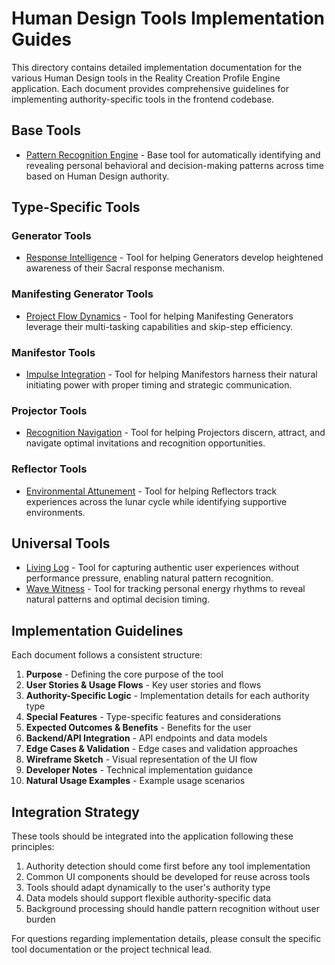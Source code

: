 # Human Design Tools Implementation Guides

This directory contains detailed implementation documentation for the various Human Design tools in the Reality Creation Profile Engine application. Each document provides comprehensive guidelines for implementing authority-specific tools in the frontend codebase.

## Base Tools

- [Pattern Recognition Engine](./PatternRecognitionEngine.md) - Base tool for automatically identifying and revealing personal behavioral and decision-making patterns across time based on Human Design authority.

## Type-Specific Tools

### Generator Tools
- [Response Intelligence](./Generators_ResponseIntelligence.md) - Tool for helping Generators develop heightened awareness of their Sacral response mechanism.

### Manifesting Generator Tools
- [Project Flow Dynamics](./ManifestingGenerators_ProjectFlowDynamics.md) - Tool for helping Manifesting Generators leverage their multi-tasking capabilities and skip-step efficiency.

### Manifestor Tools
- [Impulse Integration](./Manifestors_ImpulseIntegration.md) - Tool for helping Manifestors harness their natural initiating power with proper timing and strategic communication.

### Projector Tools
- [Recognition Navigation](./Projectors_RecognitionNavigation.md) - Tool for helping Projectors discern, attract, and navigate optimal invitations and recognition opportunities.

### Reflector Tools
- [Environmental Attunement](./Reflectors_EnvironmentalAttunement.md) - Tool for helping Reflectors track experiences across the lunar cycle while identifying supportive environments.

## Universal Tools

- [Living Log](./LivingLog.md) - Tool for capturing authentic user experiences without performance pressure, enabling natural pattern recognition.
- [Wave Witness](./WaveWitness.md) - Tool for tracking personal energy rhythms to reveal natural patterns and optimal decision timing.

## Implementation Guidelines

Each document follows a consistent structure:

1. **Purpose** - Defining the core purpose of the tool
2. **User Stories & Usage Flows** - Key user stories and flows
3. **Authority-Specific Logic** - Implementation details for each authority type
4. **Special Features** - Type-specific features and considerations
5. **Expected Outcomes & Benefits** - Benefits for the user
6. **Backend/API Integration** - API endpoints and data models
7. **Edge Cases & Validation** - Edge cases and validation approaches
8. **Wireframe Sketch** - Visual representation of the UI flow
9. **Developer Notes** - Technical implementation guidance
10. **Natural Usage Examples** - Example usage scenarios

## Integration Strategy

These tools should be integrated into the application following these principles:

1. Authority detection should come first before any tool implementation
2. Common UI components should be developed for reuse across tools
3. Tools should adapt dynamically to the user's authority type
4. Data models should support flexible authority-specific data
5. Background processing should handle pattern recognition without user burden

For questions regarding implementation details, please consult the specific tool documentation or the project technical lead.
</content>
</invoke>
